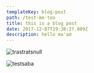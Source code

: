```yaml
---
templateKey: blog-post
path: /test-me-too
title: this is a blog post
date: 2017-12-07T19:38:27.809Z
description: hello ma'am
---
```



![trastratsnull](/img/wireframes.jpeg)

![testsaba](/img/sabaross.png)
